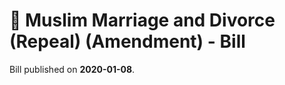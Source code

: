# 📄  Muslim Marriage  and Divorce (Repeal)  (Amendment) -  Bill 

Bill published on **2020-01-08**.
